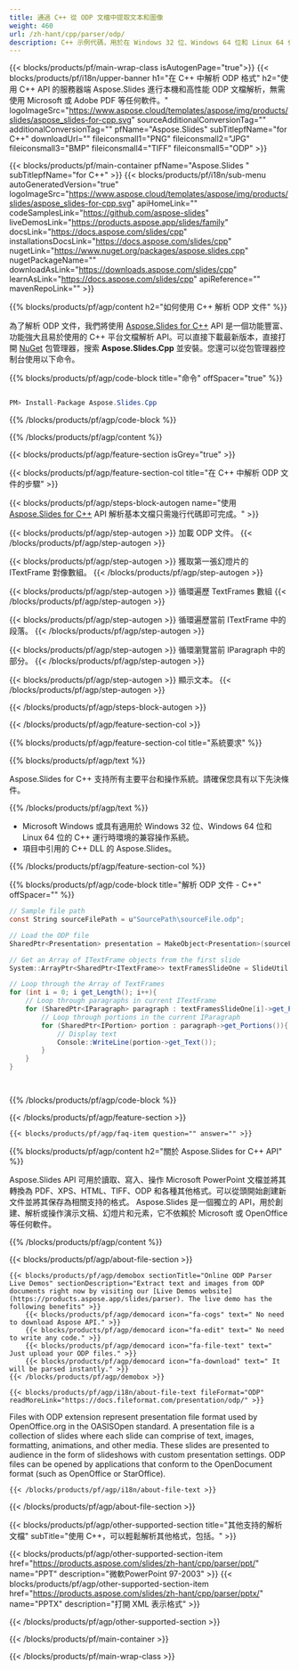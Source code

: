 ```yaml
---
title: 通過 C++ 從 ODP 文檔中提取文本和圖像
weight: 460
url: /zh-hant/cpp/parser/odp/ 
description: C++ 示例代碼，用於在 Windows 32 位、Windows 64 位和 Linux 64 位的 C++ 運行時環境中從 ODP 文件中提取文本和圖像。
---
```


{{< blocks/products/pf/main-wrap-class isAutogenPage="true">}}
{{< blocks/products/pf/i18n/upper-banner h1="在 C++ 中解析 ODP 格式" h2="使用 C++ API 的服務器端 Aspose.Slides 進行本機和高性能 ODP 文檔解析，無需使用 Microsoft 或 Adob​​e PDF 等任何軟件。" logoImageSrc="https://www.aspose.cloud/templates/aspose/img/products/slides/aspose_slides-for-cpp.svg" sourceAdditionalConversionTag="" additionalConversionTag="" pfName="Aspose.Slides" subTitlepfName="for C++" downloadUrl="" fileiconsmall1="PNG" fileiconsmall2="JPG" fileiconsmall3="BMP" fileiconsmall4="TIFF" fileiconsmall5="ODP" >}}

{{< blocks/products/pf/main-container pfName="Aspose.Slides " subTitlepfName="for C++" >}}
{{< blocks/products/pf/i18n/sub-menu autoGeneratedVersion="true" logoImageSrc="https://www.aspose.cloud/templates/aspose/img/products/slides/aspose_slides-for-cpp.svg" apiHomeLink="" codeSamplesLink="https://github.com/aspose-slides" liveDemosLink="https://products.aspose.app/slides/family" docsLink="https://docs.aspose.com/slides/cpp" installationsDocsLink="https://docs.aspose.com/slides/cpp" nugetLink="https://www.nuget.org/packages/aspose.slides.cpp" nugetPackageName="" downloadAsLink="https://downloads.aspose.com/slides/cpp" learnAsLink="https://docs.aspose.com/slides/cpp" apiReference="" mavenRepoLink="" >}}

{{% blocks/products/pf/agp/content h2="如何使用 C++ 解析 ODP 文件" %}}

 為了解析 ODP 文件，我們將使用
 [Aspose.Slides for C++](https://products.aspose.com/slides/zh-hant/cpp)
 API 是一個功能豐富、功能強大且易於使用的 C++ 平台文檔解析 API。可以直接下載最新版本，直接打開
 [NuGet](https://www.nuget.org/packages/aspose.slides)
 包管理器，搜索
 **Aspose.Slides.Cpp**
 並安裝。您還可以從包管理器控制台使用以下命令。

{{% blocks/products/pf/agp/code-block title="命令" offSpacer="true" %}}

```cs

PM> Install-Package Aspose.Slides.Cpp

```

{{% /blocks/products/pf/agp/code-block %}}

{{% /blocks/products/pf/agp/content %}}

{{< blocks/products/pf/agp/feature-section isGrey="true" >}}


{{< blocks/products/pf/agp/feature-section-col title="在 C++ 中解析 ODP 文件的步驟" >}}

{{< blocks/products/pf/agp/steps-block-autogen name="使用 [Aspose.Slides for C++](https://products.aspose.com/slides/zh-hant/cpp) API 解析基本文檔只需幾行代碼即可完成。" >}}

{{< blocks/products/pf/agp/step-autogen >}}
加載 ODP 文件。
{{< /blocks/products/pf/agp/step-autogen >}}

{{< blocks/products/pf/agp/step-autogen >}}
獲取第一張幻燈片的 ITextFrame 對像數組。
{{< /blocks/products/pf/agp/step-autogen >}}

{{< blocks/products/pf/agp/step-autogen >}}
循環遍歷 TextFrames 數組
{{< /blocks/products/pf/agp/step-autogen >}}

{{< blocks/products/pf/agp/step-autogen >}}
循環遍歷當前 ITextFrame 中的段落。
{{< /blocks/products/pf/agp/step-autogen >}}

{{< blocks/products/pf/agp/step-autogen >}}
循環瀏覽當前 IParagraph 中的部分。
{{< /blocks/products/pf/agp/step-autogen >}}

{{< blocks/products/pf/agp/step-autogen >}}
顯示文本。
{{< /blocks/products/pf/agp/step-autogen >}}

{{< /blocks/products/pf/agp/steps-block-autogen >}}

{{< /blocks/products/pf/agp/feature-section-col >}}

{{% blocks/products/pf/agp/feature-section-col title="系統要求" %}}

{{% blocks/products/pf/agp/text %}}

 Aspose.Slides for C++ 支持所有主要平台和操作系統。請確保您具有以下先決條件。

{{% /blocks/products/pf/agp/text %}}

- Microsoft Windows 或具有適用於 Windows 32 位、Windows 64 位和 Linux 64 位的 C++ 運行時環境的兼容操作系統。
- 項目中引用的 C++ DLL 的 Aspose.Slides。

{{% /blocks/products/pf/agp/feature-section-col %}}

{{% blocks/products/pf/agp/code-block title="解析 ODP 文件 - C++" offSpacer="" %}}

```cs
// Sample file path
const String sourceFilePath = u"SourcePath\sourceFile.odp";

// Load the ODP file
SharedPtr<Presentation> presentation = MakeObject<Presentation>(sourceFilePath);

// Get an Array of ITextFrame objects from the first slide
System::ArrayPtr<SharedPtr<ITextFrame>> textFramesSlideOne = SlideUtil::GetAllTextBoxes(presentation->get_Slides()->idx_get(0));

// Loop through the Array of TextFrames
for (int i = 0; i get_Length(); i++){
	// Loop through paragraphs in current ITextFrame
	for (SharedPtr<IParagraph> paragraph : textFramesSlideOne[i]->get_Paragraphs()){
		// Loop through portions in the current IParagraph
		for (SharedPtr<IPortion> portion : paragraph->get_Portions()){
			// Display text
			Console::WriteLine(portion->get_Text());
		}
	}
}  

    

```

{{% /blocks/products/pf/agp/code-block %}}

{{< /blocks/products/pf/agp/feature-section >}}

    {{< blocks/products/pf/agp/faq-item question="" answer="" >}}
 

<!-- aboutfile Starts -->

{{% blocks/products/pf/agp/content h2="關於 Aspose.Slides for C++ API" %}}

 Aspose.Slides API 可用於讀取、寫入、操作 Microsoft PowerPoint 文檔並將其轉換為 PDF、XPS、HTML、TIFF、ODP 和各種其他格式。可以從頭開始創建新文件並將其保存為相關支持的格式。 Aspose.Slides 是一個獨立的 API，用於創建、解析或操作演示文稿、幻燈片和元素，它不依賴於 Microsoft 或 OpenOffice 等任何軟件。  



{{% /blocks/products/pf/agp/content %}}

{{< blocks/products/pf/agp/about-file-section >}}

    {{< blocks/products/pf/agp/demobox sectionTitle="Online ODP Parser Live Demos" sectionDescription="Extract text and images from ODP documents right now by visiting our [Live Demos website](https://products.aspose.app/slides/parser). The live demo has the following benefits" >}}
        {{< blocks/products/pf/agp/democard icon="fa-cogs" text=" No need to download Aspose API." >}}
        {{< blocks/products/pf/agp/democard icon="fa-edit" text=" No need to write any code." >}}
        {{< blocks/products/pf/agp/democard icon="fa-file-text" text=" Just upload your ODP files." >}}
        {{< blocks/products/pf/agp/democard icon="fa-download" text=" It will be parsed instantly." >}}
    {{< /blocks/products/pf/agp/demobox >}}

    {{< blocks/products/pf/agp/i18n/about-file-text fileFormat="ODP" readMoreLink="https://docs.fileformat.com/presentation/odp/" >}}
Files with ODP extension represent presentation file format used by OpenOffice.org in the OASISOpen standard. A presentation file is a collection of slides where each slide can comprise of text, images, formatting, animations, and other media. These slides are presented to audience in the form of slideshows with custom presentation settings. ODP files can be opened by applications that conform to the OpenDocument format (such as OpenOffice or StarOffice). 

    {{< /blocks/products/pf/agp/i18n/about-file-text >}}

{{< /blocks/products/pf/agp/about-file-section >}}

<!-- aboutfile Ends -->

{{< blocks/products/pf/agp/other-supported-section title="其他支持的解析文檔" subTitle="使用 C++，可以輕鬆解析其他格式，包括。" >}}

{{< blocks/products/pf/agp/other-supported-section-item href="https://products.aspose.com/slides/zh-hant/cpp/parser/ppt/" name="PPT" description="微軟PowerPoint 97-2003" >}}
{{< blocks/products/pf/agp/other-supported-section-item href="https://products.aspose.com/slides/zh-hant/cpp/parser/pptx/" name="PPTX" description="打開 XML 表示格式" >}}

{{< /blocks/products/pf/agp/other-supported-section >}}

{{< /blocks/products/pf/main-container >}}
    
{{< /blocks/products/pf/main-wrap-class >}}